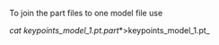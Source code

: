 To join the part files to one model file use 

_cat keypoints_model_1.pt.part_*>keypoints_model_1.pt_
